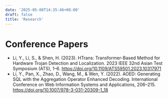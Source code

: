 ```yaml
---
date: '2025-05-08T14:35:46+08:00'
draft: false
title: 'Research'
---
```


# Conference Papers

* Li, Y., Li, S., & Shen, H. (2023). HTrans: Transformer-Based Method for Hardware Trojan Detection and Localization. 2023 IEEE 32nd Asian Test Symposium (ATS), 1–6. https://doi.org/10.1109/ATS59501.2023.10317971
* Li, Y., Pan, X., Zhao, D., Wang, M., & Wen, Y. (2022). AOED: Generating SQL with the Aggregation Operator Enhanced Decoding. International Conference on Web Information Systems and Applications, 206–215. https://doi.org/10.1007/978-3-031-20309-1_18